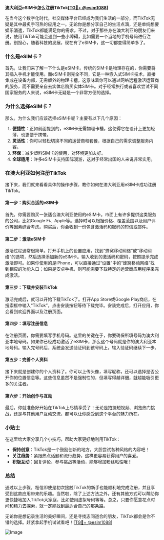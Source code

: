 **澳大利亞eSIM卡怎么注册TikTok[[TG💪+ @esim1088](https://t.me/s/esim1088)]**

在当今这个数字化时代，社交媒体平台已经成为我们生活的一部分，而TikTok无疑是其中最炙手可热的应用之一。无论你是想分享自己的生活点滴，还是单纯想要娱乐消遣，TikTok都能满足你的需求。不过，对于那些身在澳大利亚的朋友们来说，使用TikTok可能会遇到一些小障碍，比如需要一个当地的手机号码进行注册。别担心，随着科技的发展，现在有了eSIM卡，这一切都变得简单多了。

### 什么是eSIM卡？

首先，让我们来了解一下什么是eSIM卡。传统的SIM卡是物理存在的，你需要将其插入手机才能使用。而eSIM卡则完全不同，它是一种嵌入式SIM卡技术，直接集成在设备内部，无需额外的物理卡槽。这意味着你可以通过网络远程激活运营商的服务，而不需要亲自去实体店购买实体SIM卡。对于经常旅行或者喜欢尝试不同国家服务的人来说，eSIM卡无疑是一个非常方便的选择。

### 为什么选择eSIM卡？

那么，为什么我们应该选择eSIM卡呢？主要有以下几个原因：

1. **便捷性**：正如前面提到的，eSIM卡无需物理卡槽，这使得它在设计上更加轻薄，也更便于携带。
2. **灵活性**：你可以轻松切换不同的运营商和套餐，根据自己的需求调整服务内容。
3. **环保**：减少塑料SIM卡的使用，对环境更加友好。
4. **全球适用**：许多eSIM卡支持国际漫游，这对于经常出国的人来说非常实用。

### 在澳大利亚如何注册TikTok

接下来，我们就来看看具体的操作步骤，教你如何在澳大利亚用eSIM卡成功注册TikTok。

#### 第一步：购买合适的eSIM卡

首先，你需要购买一张适合澳大利亚使用的eSIM卡。市面上有许多提供这类服务的公司，比如Google Fi、Apple等。选择时可以根据价格、覆盖范围以及用户评价等因素综合考虑。购买后，你会收到一份包含激活码和密码的短信或邮件。

#### 第二步：激活eSIM卡

激活过程通常很简单。打开手机上的设置应用，找到“蜂窝移动网络”或“移动网络”的选项，然后选择添加新的eSIM卡。输入收到的激活码和密码，按照提示完成激活即可。如果你使用的是iPhone，可以直接通过“设置”中的“蜂窝移动网络”找到相应的功能入口；如果是安卓手机，则可能需要下载特定的运营商应用程序来完成激活。

#### 第三步：下载并安装TikTok

激活完成后，就可以开始下载TikTok了。打开App Store或Google Play商店，在搜索框中输入“TikTok”，点击安装按钮等待下载完毕。安装完成后，打开应用，你会看到欢迎界面以及注册页面。

#### 第四步：填写注册信息

在注册页面，你需要填写手机号码。这里的关键在于，你要确保所填号码为澳大利亚本地号码。如果你已经成功激活了eSIM卡，那么这个号码就是你的澳大利亚本地号码。输入完号码后，系统会发送验证码到该号码上，输入验证码继续下一步。

#### 第五步：完善个人资料

接下来就是创建你的个人资料了。你可以上传头像，填写昵称，还可以选择是否公开你的位置信息等。这些信息虽然不是强制性的，但填写得越详细，就越能吸引更多的关注者。

#### 第六步：开始创作与互动

最后，你就准备好开始在TikTok上尽情享受了！无论是拍摄短视频、浏览热门挑战，还是与其他用户互动交流，都可以让你感受到这个平台的魅力所在。

### 小贴士

在这里给大家分享几个小技巧，帮助大家更好地利用TikTok：

- **保持创意**：TikTok是一个鼓励创新的地方，大胆尝试各种风格的内容吧！
- **关注趋势**：紧跟热点话题和流行趋势，这样更容易获得用户的喜爱。
- **积极互动**：回复评论、参与挑战等活动，能够增加粉丝粘性哦！

### 总结

通过以上步骤，相信即使是初次接触TikTok的新手也能顺利地完成注册，并且享受到这款应用带来的乐趣。当然啦，除了上述方法之外，还有其他方式可以帮助你更快捷地加入TikTok大家庭，比如使用虚拟号码等等。总之，只要你愿意花点时间和精力去探索，就一定能找到最适合自己的那条路。

无论你是想记录生活的美好瞬间，还是寻找志同道合的朋友，TikTok都会是你不错的选择。赶紧拿起手机试试看吧！[[TG💪+ @esim1088](https://t.me/s/esim1088)]

![Image](https://i.postimg.cc/4NQfJmqS/Snipaste-2025-05-13-00-14-12.png)